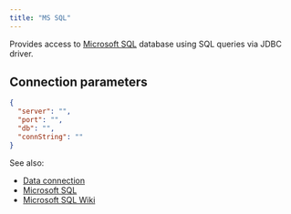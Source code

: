 ```yaml
---
title: "MS SQL"
---
```


Provides access to [Microsoft SQL](https://www.microsoft.com/en-us/sql-server) database using SQL queries via JDBC
driver.

## Connection parameters

```json
{
  "server": "",
  "port": "",
  "db": "",
  "connString": ""
}
```

See also:

* [Data connection](../data-connection.md)
* [Microsoft SQL](https://www.microsoft.com/en-us/sql-server)
* [Microsoft SQL Wiki](https://en.wikipedia.org/wiki/Microsoft_SQL_Server)
